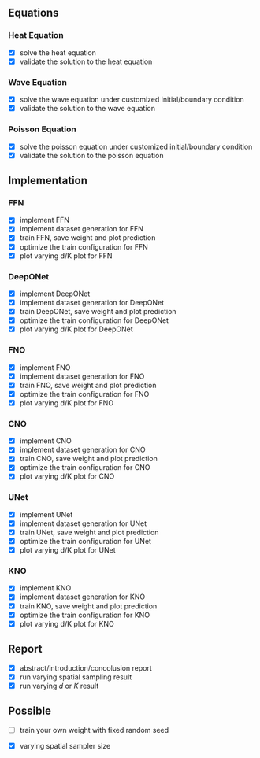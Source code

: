 ## Equations
### Heat Equation
- [x] solve the heat equation
- [x] validate the solution to the heat equation
### Wave Equation
- [x] solve the wave equation under customized initial/boundary condition
- [x] validate the solution to the wave equation 
### Poisson Equation
- [x] solve the poisson equation under customized initial/boundary condition
- [x] validate the solution to the poisson equation 
## Implementation
### FFN
- [x] implement FFN
- [x] implement dataset generation for FFN
- [x] train FFN, save weight and plot prediction
- [x] optimize the train configuration for FFN
- [x] plot varying d/K plot for FFN
### DeepONet
- [x] implement DeepONet
- [x] implement dataset generation for DeepONet
- [x] train DeepONet, save weight and plot prediction
- [x] optimize the train configuration for DeepONet
- [x] plot varying d/K plot for DeepONet
### FNO
- [x]  implement FNO
- [x]  implement dataset generation for FNO
- [x]  train FNO, save weight and plot prediction
- [x]  optimize the train configuration for FNO
- [x]  plot varying d/K plot for FNO
### CNO
- [x]  implement CNO
- [x]  implement dataset generation for CNO
- [x]  train CNO, save weight and plot prediction
- [x]  optimize the train configuration for CNO
- [x]  plot varying d/K plot for CNO
### UNet
- [x]  implement UNet
- [x]  implement dataset generation for UNet
- [x]  train UNet, save weight and plot prediction
- [x]  optimize the train configuration for UNet
- [x]  plot varying d/K plot for UNet
### KNO
- [x]  implement KNO
- [x]  implement dataset generation for KNO
- [x]  train KNO, save weight and plot prediction
- [x]  optimize the train configuration for KNO
- [x]  plot varying d/K plot for KNO

## Report

- [x] abstract/introduction/concolusion report
- [x] run varying spatial sampling result
- [x] run varying $d$ or $K$ result

## Possible

- [ ] train your own weight with fixed random seed
- [x] varying spatial sampler size 

